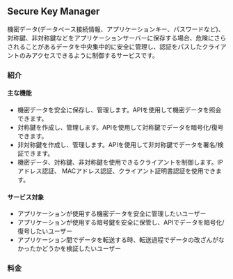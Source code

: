 ﻿## Secure Key Manager
機密データ(データベース接続情報、アプリケーションキー、パスワードなど)、対称鍵、非対称鍵などをアプリケーションサーバーに保存する場合、危険にさらされることがあるデータを中央集中的に安全に管理し、認証をパスしたクライアントのみアクセスできるように制御するサービスです。

### 紹介

#### 主な機能
* 機密データを安全に保存し、管理します。APIを使用して機密データを照会できます。
* 対称鍵を作成し、管理します。APIを使用して対称鍵でデータを暗号化/復号できます。
* 非対称鍵を作成し、管理します。APIを使用して非対称鍵でデータを署名/検証できます。
* 機密データ、対称鍵、非対称鍵を使用できるクライアントを制御します。IPアドレス認証、 MACアドレス認証、クライアント証明書認証を使用できます。

#### サービス対象
* アプリケーションが使用する機密データを安全に管理したいユーザー
* アプリケーションが使用する暗号鍵を安全に保管し、APIでデータを暗号化/復号したいユーザー
* アプリケーション間でデータを転送する時、転送過程でデータの改ざんがなかったかどうかを検証したいユーザー

### 料金
